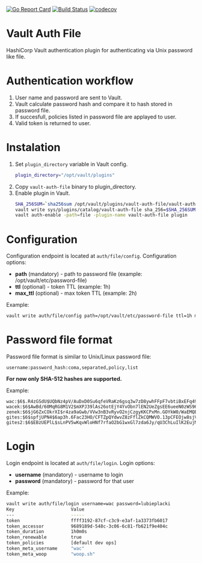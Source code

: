 [![Go Report Card](https://goreportcard.com/badge/github.com/gites/vault-auth-file)](https://goreportcard.com/report/github.com/gites/vault-auth-file) [![Build Status](https://travis-ci.org/gites/vault-auth-file.svg?branch=master)](https://travis-ci.org/gites/vault-auth-file) [![codecov](https://codecov.io/gh/gites/vault-auth-file/branch/master/graph/badge.svg)](https://codecov.io/gh/gites/vault-auth-file)

# Vault Auth File
HashiCorp Vault authentication plugin for authenticating via Unix password like file.

# Authentication workflow

1. User name and password are sent to Vault.
2. Vault calculate password hash and compare it to hash stored in password file.
3. If succesfull, policies listed in password file are applayed to user.
4. Valid token is returned to user.

# Instalation

1. Set `plugin_directory` variable in Vault config.
    ```bash
    plugin_directory="/opt/vault/plugins"
    ```
2. Copy  `vault-auth-file` binary to plugin_directory.
3. Enable plugin in Vault.
    ```bash
    SHA_256SUM=`sha256sum /opt/vault/plugins/vault-auth-file/vault-auth-file|cut -d' ' -f1`
    vault write sys/plugins/catalog/vault-auth-file sha_256=$SHA_256SUM command=vault-auth-file
    vault auth-enable -path=file -plugin-name vault-auth-file plugin
    ```
# Configuration
Configuration endpoint is located at `auth/file/config`.
Configuration options:
* **path** (mandatory)  - path to password file (example: /opt/vault/etc/password-file)
* **ttl** (optional) - token TTL  (example: 1h)
* **max_ttl** (optional) - max token TTL (example: 2h)

Example:
```bash
vault write auth/file/config path=/opt/vault/etc/password-file ttl=1h max_ttl=2h
```
# Password file format
Password file format is similar to Unix/Linux password file:
```
username:password_hash:coma,separated,policy,list
```

**For now only SHA-512 hashes are supported.**

Example:
```
wac:$6$.R4zGSdU$UQbNz4pV/AuDxD0Su6qfeVRaKz6gsq3w7zD8ywhFFpF7vbtiBxEFq49SbNI8kNGPmZyMzJIelUFvf12tUknjE0:ops,dev
wacek:$6$AwBd/60MqRG8M1V2$mXPJ39lAs26otEjY4YvObn7lEN2UeZgsEE6ueeN0zWS96QBJQuJLUhLmf1LuvCk7.MYpNik7tl5CEdqr.3Is80:ops,dev,netops
zenek:$6$jG6ZxCOkrXI$r4za9aGwb/VVw3nB3vRyvO2njCzgyKKCPxMn.GOYkW0/WaEMQENpbEufrX6CAQqlsIDr0x9DUsAhIS8bL3OGf1:ops,dev,netops
gites:$6$spfjUPN4$6ap3h.6Fac23HO/CFTZpQYdwvZ8zFflZkCQMWVO.13pCFEOjw8sjVljiIU6SgAhRDwwUBK1DYvHmBdoz/3wef0:ops
gites2:$6$EBzUEPlL$sLnPV5wKqvWloHNf7rfaO2bG1wxGl7zda6Jy/qU3ChLuIlK2EujMIaIdJfHhwbCst60IHqkFAiZXMVhFTQx3b1:ops
```

# Login 
Login endpoint is located at `auth/file/login`.
Login options:
* **username** (mandatory) - username to login
* **password** (mandatory) - password for that user

Example:
```bash
vault write auth/file/login username=wac password=lubieplacki      
Key                     Value                         
---                     -----                         
token                   ffff3192-87cf-c3c9-e3af-1a3373fb6017                                                 
token_accessor          9689189d-548c-3c06-6c81-fb621f9e404c                                                 
token_duration          1h0m0s                        
token_renewable         true                          
token_policies          [default dev ops]             
token_meta_username     "wac"                         
token_meta_woop         "woop.sh" 
```
